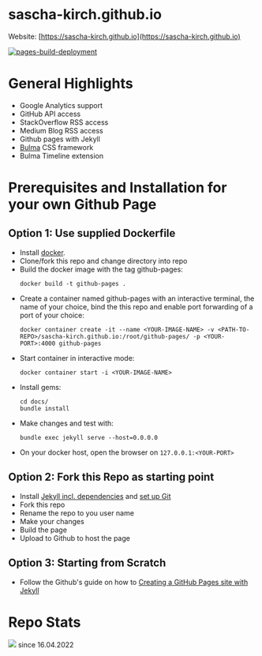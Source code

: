 # sascha-kirch.github.io
Website: [https://sascha-kirch.github.io](https://sascha-kirch.github.io)

[![pages-build-deployment](https://github.com/sascha-kirch/sascha-kirch.github.io/actions/workflows/pages/pages-build-deployment/badge.svg)](https://github.com/sascha-kirch/sascha-kirch.github.io/actions/workflows/pages/pages-build-deployment)

# General Highlights
- Google Analytics support
- GitHub API access
- StackOverflow RSS access
- Medium Blog RSS access
- Github pages with Jekyll 
- [Bulma](https://bulma.io/) CSS framework
- Bulma Timeline extension

# Prerequisites and Installation for your own Github Page
## Option 1: Use supplied Dockerfile
- Install [docker](https://docs.docker.com/get-started/overview/).
- Clone/fork this repo and change directory into repo
- Build the docker image with the tag github-pages:
  ```
  docker build -t github-pages .
  ```
- Create a container named github-pages with an interactive terminal, the name of your choice, bind the this repo and enable port forwarding of a port of your choice:
  ```
  docker container create -it --name <YOUR-IMAGE-NAME> -v <PATH-TO-REPO>/sascha-kirch.github.io:/root/github-pages/ -p <YOUR-PORT>:4000 github-pages
  ```
- Start container in interactive mode:
  ```
  docker container start -i <YOUR-IMAGE-NAME>
  ```
- Install gems:
  ```
  cd docs/
  bundle install
  ```
- Make changes and test with:
  ```
  bundle exec jekyll serve --host=0.0.0.0
  ```
- On your docker host, open the browser on `127.0.0.1:<YOUR-PORT>`

## Option 2: Fork this Repo as starting point
- Install [Jekyll incl. dependencies](https://jekyllrb.com/docs/installation/) and [set up Git](https://docs.github.com/en/get-started/quickstart/set-up-git)
- Fork this repo
- Rename the repo to you user name
- Make your changes
- Build the page
- Upload to Github to host the page

## Option 3: Starting from Scratch
- Follow the Github's guide on how to [Creating a GitHub Pages site with Jekyll](https://docs.github.com/en/pages/setting-up-a-github-pages-site-with-jekyll/creating-a-github-pages-site-with-jekyll)


# Repo Stats
![](https://komarev.com/ghpvc/?username=saschakirchgithubio&color=yellow) since 16.04.2022 
